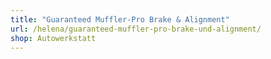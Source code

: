 ```yaml
---
title: "Guaranteed Muffler-Pro Brake & Alignment"
url: /helena/guaranteed-muffler-pro-brake-und-alignment/
shop: Autowerkstatt
---
```

